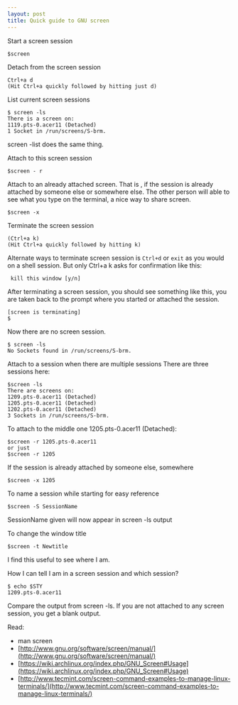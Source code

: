 ```yaml
---
layout: post
title: Quick guide to GNU screen
---
```

Start a screen session

    $screen

Detach from the screen session

    Ctrl+a d
    (Hit Ctrl+a quickly followed by hitting just d)

List current screen sessions

    $ screen -ls
    There is a screen on:
    1119.pts-0.acer11 (Detached)
    1 Socket in /run/screens/S-brm.

screen -list does the same thing.

Attach to this screen session

    $screen - r

Attach to an already attached screen. That is , if the session is already attached by someone else or somewhere else. The other person will able to see what you type on the terminal, a nice way to share screen.

    $screen -x

Terminate the screen session

    (Ctrl+a k)
    (Hit Ctrl+a quickly followed by hitting k)

Alternate ways to terminate screen session is `Ctrl+d` or `exit` as you would on a shell session. But only Ctrl+a k asks for confirmation like this:

     kill this window [y/n]

After terminating a screen session, you should see something like this, you are taken back to the prompt where you started or attached the session.

    [screen is terminating]
    $

Now there are no screen session.

    $ screen -ls
    No Sockets found in /run/screens/S-brm.

Attach to a session when there are multiple sessions
There are three sessions here:

    $screen -ls
    There are screens on:
    1209.pts-0.acer11 (Detached)
    1205.pts-0.acer11 (Detached)
    1202.pts-0.acer11 (Detached)
    3 Sockets in /run/screens/S-brm.

To attach to the middle one 1205.pts-0.acer11 (Detached):

    $screen -r 1205.pts-0.acer11
    or just
    $screen -r 1205

If the session is already attached by someone else, somewhere

    $screen -x 1205

To name a session while starting for easy reference

    $screen -S SessionName

SessionName given will now appear in screen -ls output

To change the window title

    $screen -t Newtitle

I find this useful to see where I am.

How I can tell I am in a screen session and which session?

    $ echo $STY
    1209.pts-0.acer11

Compare the output from screen -ls. If you are not attached to any screen session, you get a blank output.

Read:
- man screen
- [http://www.gnu.org/software/screen/manual/](http://www.gnu.org/software/screen/manual/)
- [https://wiki.archlinux.org/index.php/GNU_Screen#Usage](https://wiki.archlinux.org/index.php/GNU_Screen#Usage)
- [http://www.tecmint.com/screen-command-examples-to-manage-linux-terminals/](http://www.tecmint.com/screen-command-examples-to-manage-linux-terminals/)
